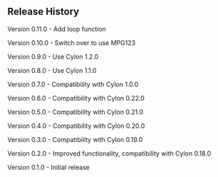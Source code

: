 ## Release History

Version 0.11.0 - Add loop function

Version 0.10.0 - Switch over to use MPG123

Version 0.9.0 - Use Cylon 1.2.0

Version 0.8.0 - Use Cylon 1.1.0

Version 0.7.0 - Compatibility with Cylon 1.0.0

Version 0.6.0 - Compatibility with Cylon 0.22.0

Version 0.5.0 - Compatibility with Cylon 0.21.0

Version 0.4.0 - Compatibility with Cylon 0.20.0

Version 0.3.0 - Compatibility with Cylon 0.19.0

Version 0.2.0 - Improved functionality, compatibility with Cylon 0.18.0

Version 0.1.0 - Initial release
